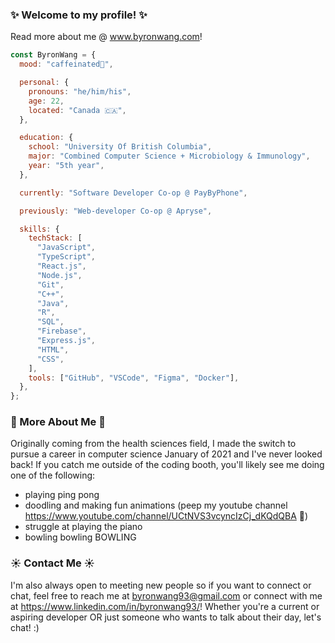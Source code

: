### ✨ Welcome to my profile! ✨

Read more about me @ www.byronwang.com!

```javascript
const ByronWang = {
  mood: "caffeinated🔋",

  personal: {
    pronouns: "he/him/his",
    age: 22,
    located: "Canada 🇨🇦",
  },

  education: {
    school: "University Of British Columbia",
    major: "Combined Computer Science + Microbiology & Immunology",
    year: "5th year",
  },

  currently: "Software Developer Co-op @ PayByPhone",

  previously: "Web-developer Co-op @ Apryse",

  skills: {
    techStack: [
      "JavaScript",
      "TypeScript",
      "React.js",
      "Node.js",
      "Git",
      "C++",
      "Java",
      "R",
      "SQL",
      "Firebase",
      "Express.js",
      "HTML",
      "CSS",
    ],
    tools: ["GitHub", "VSCode", "Figma", "Docker"],
  },
};
```

### 🌱 More About Me 🌱

Originally coming from the health sciences field, I made the switch to pursue a career in computer science January of 2021 and I've never looked back! If you catch me outside of the coding booth, you'll likely see me doing one of the following:

- playing ping pong
- doodling and making fun animations (peep my youtube channel https://www.youtube.com/channel/UCtNVS3vcyncIzCj_dKQdQBA 👀)
- struggle at playing the piano
- bowling bowling BOWLING

### ☀️ Contact Me ☀️

I'm also always open to meeting new people so if you want to connect or chat, feel free to reach me at byronwang93@gmail.com or connect with me at https://www.linkedin.com/in/byronwang93/! Whether you're a current or aspiring developer OR just someone who wants to talk about their day, let's chat! :)

<!--
**byronwang93/byronwang93** is a ✨ _special_ ✨ repository because its `README.md` (this file) appears on your GitHub profile.

Here are some ideas to get you started:

- 🔭 I’m currently working on ...
- 🌱 I’m currently learning ...
- 👯 I’m looking to collaborate on ...
- 🤔 I’m looking for help with ...
- 💬 Ask me about ...
- 📫 How to reach me: ...
- 😄 Pronouns: ...
- ⚡ Fun fact: ...
-->

